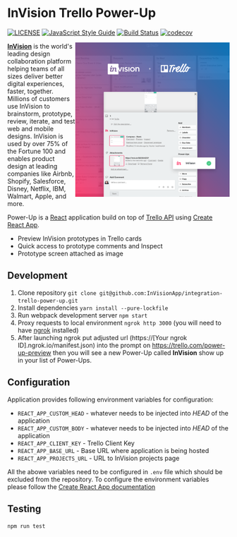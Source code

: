 # InVision Trello Power-Up

[![LICENSE](https://img.shields.io/badge/license-MIT-orange.svg)](LICENSE)
[![JavaScript Style Guide](https://img.shields.io/badge/code_style-standard-brightgreen.svg)](https://standardjs.com)
[![Build Status](https://travis-ci.org/z586/rt.svg?branch=master)](https://travis-ci.org/z586/rt)
[![codecov](https://codecov.io/gh/InVisionApp/integration-trello-power-up/branch/master/graph/badge.svg?token=yBBiUgAgjt)](https://codecov.io/gh/InVisionApp/integration-trello-power-up)

<img align="right" width="350px" src="images/preview.png">

**[InVision](https://www.invisionapp.com/)** is the world's leading design collaboration platform helping teams of all sizes deliver better digital experiences, faster, together. Millions of customers use InVision to brainstorm, prototype, review, iterate, and test web and mobile designs. InVision is used by over 75% of the Fortune 100 and enables product design at leading companies like Airbnb, Shopify, Salesforce, Disney, Netflix, IBM, Walmart, Apple, and more.

Power-Up is a [React](https://facebook.github.io/react/) application build on top of [Trello API](https://www.google.com.pe/search?q=trello+power+api&rlz=1C5CHFA_enUS756US756&oq=trello+power+api&aqs=chrome..69i57j35i39j69i60l3j35i39.4253j0j4&sourceid=chrome&ie=UTF-8) using [Create React App](https://github.com/facebookincubator/create-react-app).

* Preview InVision prototypes in Trello cards
* Quick access to prototype comments and Inspect
* Prototype screen attached as image

## Development

1. Clone repository `git clone git@github.com:InVisionApp/integration-trello-power-up.git`
2. Install dependencies `yarn install --pure-lockfile`
3. Run webpack development server `npm start`
4. Proxy requests to local environment `ngrok http 3000` (you will need to have [ngrok](https://ngrok.com/) installed)
5. After launching ngrok put adjusted url (https://[Your ngrok ID].ngrok.io/manifest.json) into the prompt on https://trello.com/power-up-preview then you will see a new Power-Up called **InVision** show up in your list of Power-Ups.

## Configuration

Application provides following environment variables for configuration:
* `REACT_APP_CUSTOM_HEAD` - whatever needs to be injected into *HEAD* of the application
* `REACT_APP_CUSTOM_BODY` - whatever needs to be injected into *HEAD* of the application
* `REACT_APP_CLIENT_KEY` - Trello Client Key
* `REACT_APP_BASE_URL` - Base URL where application is being hosted
* `REACT_APP_PROJECTS_URL` - URL to InVision projects page

All the abowe variables need to be configured in `.env` file which should be excluded from the repository. To configure the environment variables please follow the [Create React App documentation](https://github.com/facebookincubator/create-react-app/blob/master/packages/react-scripts/template/README.md#adding-custom-environment-variables)

## Testing

`npm run test`
